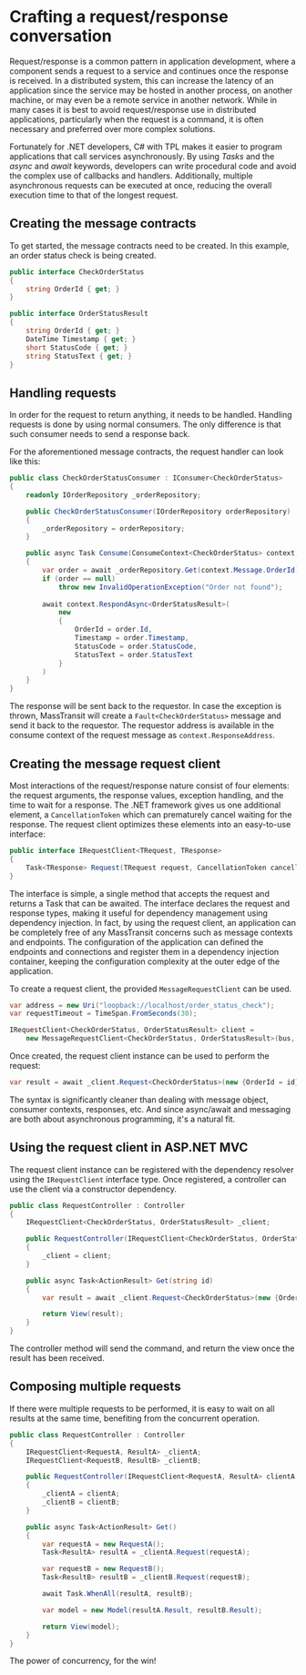 # Crafting a request/response conversation

Request/response is a common pattern in application development, where a component sends a request to a service and
continues once the response is received. In a distributed system, this can increase the latency of an application
since the service may be hosted in another process, on another machine, or may even be a remote service in another
network. While in many cases it is best to avoid request/response use in distributed applications, particularly when
the request is a command, it is often necessary and preferred over more complex solutions.

Fortunately for .NET developers, C# with TPL makes it easier to program applications
that call services asynchronously. By using *Tasks* and the *async* and *await* keywords, developers can write
procedural code and avoid the complex use of callbacks and handlers. Additionally, multiple asynchronous requests can
be executed at once, reducing the overall execution time to that of the longest request.

## Creating the message contracts

To get started, the message contracts need to be created. In this example, an order status check is being created.

```csharp
public interface CheckOrderStatus
{
    string OrderId { get; }
}

public interface OrderStatusResult
{
    string OrderId { get; }
    DateTime Timestamp { get; }
    short StatusCode { get; }
    string StatusText { get; }
}
```

## Handling requests

In order for the request to return anything, it needs to be handled. Handling requests
is done by using normal consumers. The only difference is that such consumer needs to send a response back.

For the aforementioned message contracts, the request handler can look like this:

```csharp
public class CheckOrderStatusConsumer : IConsumer<CheckOrderStatus>
{
    readonly IOrderRepository _orderRepository;

    public CheckOrderStatusConsumer(IOrderRepository orderRepository)
    {
        _orderRepository = orderRepository;
    }

    public async Task Consume(ConsumeContext<CheckOrderStatus> context)
    {
        var order = await _orderRepository.Get(context.Message.OrderId);
        if (order == null)
            throw new InvalidOperationException("Order not found");
        
        await context.RespondAsync<OrderStatusResult>(
            new 
            {
                OrderId = order.Id,
                Timestamp = order.Timestamp,
                StatusCode = order.StatusCode,
                StatusText = order.StatusText
            }
        )
    }
}
```

The response will be sent back to the requestor. In case the exception is thrown, 
MassTransit will create a `Fault<CheckOrderStatus>` message and send it back to the
requestor. The requestor address is available in the consume context of the 
request message as `context.ResponseAddress`.

## Creating the message request client

Most interactions of the request/response nature consist of four elements: the request arguments, the response values,
exception handling, and the time to wait for a response. The .NET framework gives us one additional element, a
`CancellationToken` which can prematurely cancel waiting for the response. The request client optimizes these elements
into an easy-to-use interface:

```csharp
public interface IRequestClient<TRequest, TResponse>
{
    Task<TResponse> Request(TRequest request, CancellationToken cancellationToken);
}
```

The interface is simple, a single method that accepts the request and returns a Task that can be awaited. The interface
declares the request and response types, making it useful for dependency management using dependency injection. In fact,
by using the request client, an application can be completely free of any MassTransit concerns such as message contexts
and endpoints. The configuration of the application can defined the endpoints and connections and register them in
a dependency injection container, keeping the configuration complexity at the outer edge of the application.

To create a request client, the provided `MessageRequestClient` can be used.

```csharp
var address = new Uri("loopback://localhost/order_status_check");
var requestTimeout = TimeSpan.FromSeconds(30);

IRequestClient<CheckOrderStatus, OrderStatusResult> client =
    new MessageRequestClient<CheckOrderStatus, OrderStatusResult>(bus, address, requestTimeout);
```

Once created, the request client instance can be used to perform the request:

```csharp
var result = await _client.Request<CheckOrderStatus>(new {OrderId = id});
```

The syntax is significantly cleaner than dealing with message object, consumer contexts, responses,
etc. And since async/await and messaging are both about asynchronous programming, it's a natural fit.

## Using the request client in ASP.NET MVC

The request client instance can be registered with the dependency resolver using the `IRequestClient`
interface type. Once registered, a controller can use the client via a constructor dependency.

```csharp
public class RequestController : Controller
{
    IRequestClient<CheckOrderStatus, OrderStatusResult> _client;

    public RequestController(IRequestClient<CheckOrderStatus, OrderStatusResult> client)
    {
        _client = client;
    }

    public async Task<ActionResult> Get(string id)
    {
        var result = await _client.Request<CheckOrderStatus>(new {OrderId = id});

        return View(result);
    }
}
```

The controller method will send the command, and return the view once the result has been received.

## Composing multiple requests

If there were multiple requests to be performed, it is easy to wait on all results at the same time,
benefiting from the concurrent operation.

```csharp
public class RequestController : Controller
{
    IRequestClient<RequestA, ResultA> _clientA;
    IRequestClient<RequestB, ResultB> _clientB;

    public RequestController(IRequestClient<RequestA, ResultA> clientA, IRequestClient<RequestB, ResultB> clientB)
    {
        _clientA = clientA;
        _clientB = clientB;
    }

    public async Task<ActionResult> Get()
    {
        var requestA = new RequestA();
        Task<ResultA> resultA = _clientA.Request(requestA);

        var requestB = new RequestB();
        Task<ResultB> resultB = _clientB.Request(requestB);

        await Task.WhenAll(resultA, resultB);

        var model = new Model(resultA.Result, resultB.Result);

        return View(model);
    }
}
```

The power of concurrency, for the win!
